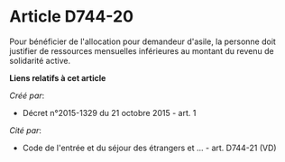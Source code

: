 # Article D744-20

Pour bénéficier de l'allocation pour demandeur d'asile, la personne doit justifier de ressources mensuelles inférieures au
montant du revenu de solidarité active.

**Liens relatifs à cet article**

_Créé par_:

  - Décret n°2015-1329 du 21 octobre 2015 - art. 1

_Cité par_:

  - Code de l'entrée et du séjour des étrangers et ... - art. D744-21 (VD)
